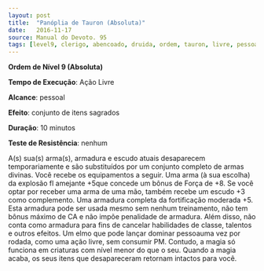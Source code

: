 ```yaml
---
layout: post
title:  "Panóplia de Tauron (Absoluta)"
date:   2016-11-17
source: Manual do Devoto. 95
tags: [level9, clerigo, abencoado, druida, ordem, tauron, livre, pessoal, outro, minutos, nenhum, absoluta]
---
```


**Ordem de Nível 9 (Absoluta)**

**Tempo de Execução**: Ação Livre

**Alcance**: pessoal

**Efeito**: conjunto de itens sagrados

**Duração**: 10 minutos

**Teste de Resistência**: nenhum

A(s) sua(s) arma(s), armadura e escudo atuais desaparecem temporariamente e são substituídos por um conjunto completo de armas divinas. Você recebe os equipamentos a seguir.
Uma arma (à sua escolha) da explosão fl amejante +5que concede um bônus de Força de +8. Se você optar por receber uma arma de uma mão, também recebe um escudo +3 como complemento.
Uma armadura completa da fortificação moderada +5. Esta armadura pode ser usada mesmo sem nenhum treinamento, não tem bônus máximo de CA e não impõe penalidade de armadura. 
Além disso, não conta como armadura para fins de cancelar habilidades de classe, talentos e outros efeitos.
Um elmo que pode lançar dominar pessoauma vez por rodada, como uma ação livre, sem consumir PM. Contudo, a magia só funciona em criaturas com nível menor do que o seu.
Quando a magia acaba, os seus itens que desapareceram retornam intactos para você.
